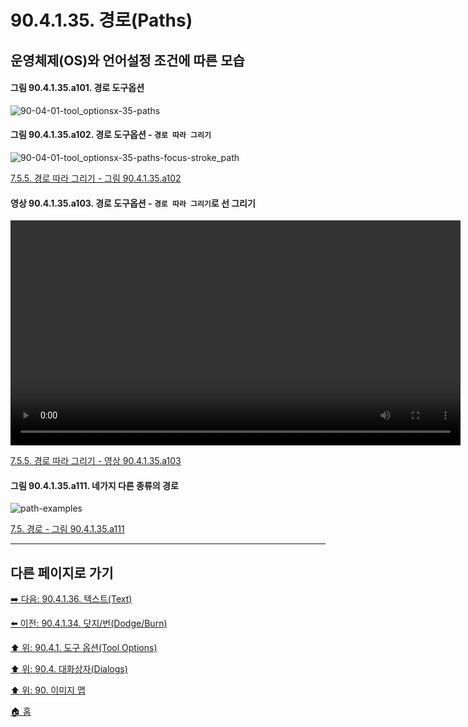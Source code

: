 # 90.4.1.35. 경로(Paths)
## 운영체제(OS)와 언어설정 조건에 따른 모습
#### 그림 90.4.1.35.a101. 경로 도구옵션
![90-04-01-tool_optionsx-35-paths](https://github.com/wonder13662/gimp/assets/15767104/dee59e10-5d74-4f0f-967a-a6cbb5415df4)

#### 그림 90.4.1.35.a102. 경로 도구옵션 - `경로 따라 그리기`
![90-04-01-tool_optionsx-35-paths-focus-stroke_path](https://github.com/wonder13662/gimp/assets/15767104/34a212ad-f35f-4fb7-94a9-015a873882ae)

[7.5.5. 경로 따라 그리기 - 그림 90.4.1.35.a102]()

#### 영상 90.4.1.35.a103. 경로 도구옵션 - `경로 따라 그리기`로 선 그리기
<video controls="controls" width="720" src="https://github.com/wonder13662/gimp/assets/15767104/ebad5fdc-7c60-47b8-bc42-9e3ed00ec004"></video>

[7.5.5. 경로 따라 그리기 - 영상 90.4.1.35.a103]()

#### 그림 90.4.1.35.a111. 네가지 다른 종류의 경로
![path-examples](https://github.com/wonder13662/gimp/assets/15767104/ede51131-8fdf-403f-a64c-62e98272841a)

[7.5. 경로 - 그림 90.4.1.35.a111](https://wonder13662.github.io/gimp/2.10.36_ko/07-05-00-paths.html#%EA%B7%B8%EB%A6%BC-904135a111-%EB%84%A4%EA%B0%80%EC%A7%80-%EB%8B%A4%EB%A5%B8-%EC%A2%85%EB%A5%98%EC%9D%98-%EA%B2%BD%EB%A1%9C)

***

## 다른 페이지로 가기

[➡️ 다음: 90.4.1.36. 텍스트(Text)](./90-04-01-tool_optionsx-36-text.md)

[⬅️ 이전: 90.4.1.34. 닷지/번(Dodge/Burn)](./90-04-01-tool_optionsx-34-dodge_burn.md)

[⬆️ 위: 90.4.1. 도구 옵션(Tool Options)](./90-04-01-tool_options.md)

[⬆️ 위: 90.4. 대화상자(Dialogs)](./90-04-00-dialogs.md)

[⬆️ 위: 90. 이미지 맵](./90-00-image-map.md)

[🏠 홈](./00-home.md)
